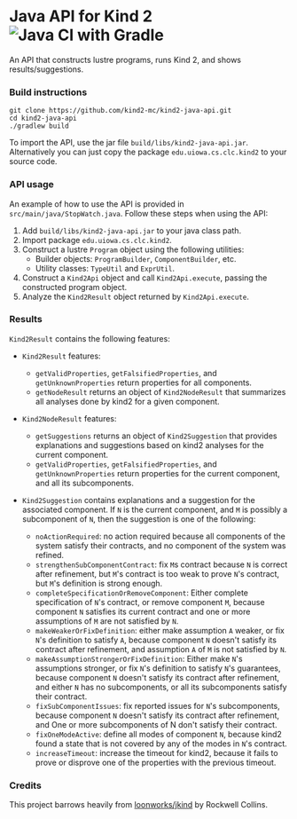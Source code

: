 # Java API for Kind 2 ![Java CI with Gradle](https://github.com/kind2-mc/kind2-java-api/workflows/Java%20CI%20with%20Gradle/badge.svg?branch=master)
An API that constructs lustre programs, runs Kind 2, and shows results/suggestions.

### Build instructions

```shell
git clone https://github.com/kind2-mc/kind2-java-api.git
cd kind2-java-api
./gradlew build
```
To import the API, use the jar file `build/libs/kind2-java-api.jar`. 
Alternatively you can just copy the package `edu.uiowa.cs.clc.kind2` to your source code.

### API usage
An example of how to use the API is provided in `src/main/java/StopWatch.java`. Follow these steps when using the API:
1. Add `build/libs/kind2-java-api.jar` to your java class path.
2. Import package `edu.uiowa.cs.clc.kind2`.
3. Construct a lustre `Program` object using the following utilities:
    - Builder objects: `ProgramBuilder`, `ComponentBuilder`, etc.
    - Utility classes: `TypeUtil` and `ExprUtil`.
4. Construct a `Kind2Api` object and call `Kind2Api.execute`, passing the constructed program object.
5. Analyze the `Kind2Result` object returned by `Kind2Api.execute`.

### Results
`Kind2Result` contains the following features:
- `Kind2Result` features:
  - `getValidProperties`, `getFalsifiedProperties`, and `getUnknownProperties` return properties for all components.
  - `getNodeResult` returns an object of `Kind2NodeResult` that summarizes all analyses done by kind2 for a given component.

- `Kind2NodeResult` features:
  - `getSuggestions` returns an object of `Kind2Suggestion` that provides explanations and suggestions based on kind2 analyses for the current component.
  - `getValidProperties`, `getFalsifiedProperties`, and `getUnknownProperties` return properties for the current component, and all its subcomponents.

- `Kind2Suggestion` contains explanations and a suggestion for the associated component. If `N` is the current component, and `M` is possibly a subcomponent of `N`, then the suggestion is one of the following:
  - `noActionRequired`: no action required because all components of the system satisfy their contracts, and no component of the system was refined.
  - `strengthenSubComponentContract`: fix `M`s contract because `N` is correct after refinement, but `M`'s contract is too weak to prove `N`'s contract, but `M`'s definition is strong enough.
  - `completeSpecificationOrRemoveComponent`: Either complete specification of `N`'s contract, or remove component `M`, because component `N` satisfies its current contract and one or more assumptions of `M` are not satisfied by `N`.
  - `makeWeakerOrFixDefinition`: either make assumption `A` weaker, or fix `N`'s definition to satisfy `A`, because component `N` doesn't satisfy its contract after refinement, and assumption `A` of `M` is not satisfied by `N`.
  - `makeAssumptionStrongerOrFixDefinition`: Either make `N`'s assumptions stronger, or fix `N`'s definition to satisfy `N`'s guarantees, because component `N` doesn't satisfy its contract after refinement, and either `N` has no subcomponents, or all its subcomponents satisfy their contract.
  - `fixSubComponentIssues`: fix reported issues for `N`'s subcomponents, because component `N` doesn't satisfy its contract after refinement, and One or more subcomponents of N don't satisfy their contract.
  - `fixOneModeActive`: define all modes of component `N`, because kind2 found a state that is not covered by any of the modes in `N`'s contract.
  - `increaseTimeout`: increase the timeout for kind2, because it fails to prove or disprove one of the properties with the previous timeout.

### Credits
This project barrows heavily from [loonworks/jkind](https://github.com/loonwerks/jkind) by Rockwell Collins.
